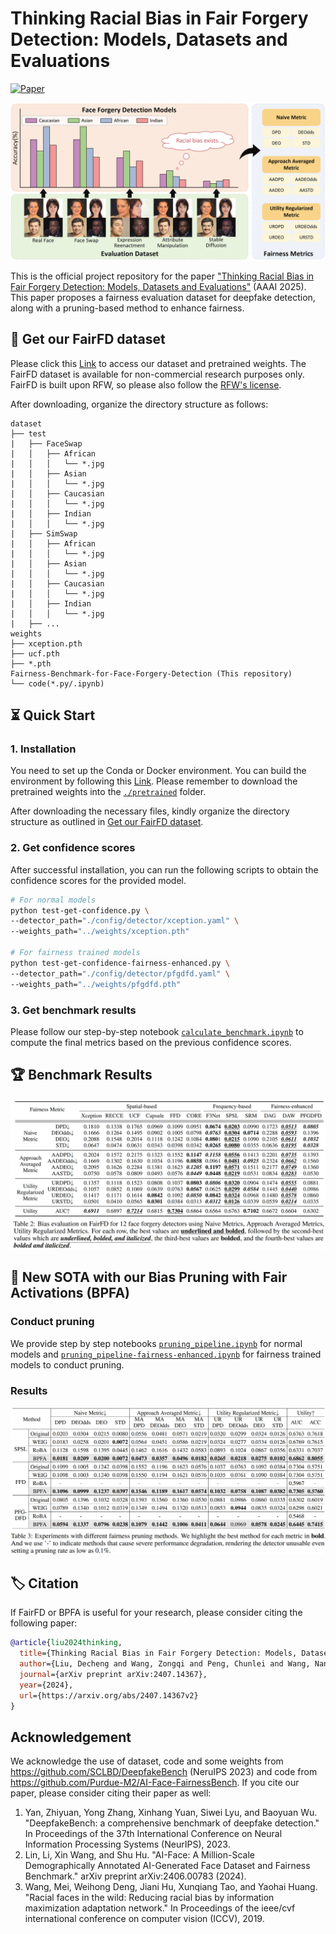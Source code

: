# Thinking Racial Bias in Fair Forgery Detection: Models, Datasets and Evaluations

[![Paper](https://img.shields.io/badge/arXiv-2407.14367v2-blue)](https://arxiv.org/abs/2407.14367v2)

![Main](fig/main.jpg)


This is the official project repository for the paper ["Thinking Racial Bias in Fair Forgery Detection: Models, Datasets and Evaluations"](https://arxiv.org/abs/2407.14367v2) (AAAI 2025). This paper proposes a fairness evaluation dataset for deepfake detection, along with a pruning-based method to enhance fairness.


## 🎁 Get our FairFD dataset

Please click this [Link](https://mailstsinghuaeducn-my.sharepoint.com/:f:/g/personal/zq-wang24_mails_tsinghua_edu_cn/EvaLlK_b1PpAgDIIoxHb34YBMLPEKlC5FxvQAviO221uCA?e=OcVNzp) to access our dataset and pretrained weights. The FairFD dataset is available for non-commercial research purposes only. FairFD is built upon RFW, so please also follow the [RFW's license](http://whdeng.cn/RFW/Training%EF%BC%88%E6%AD%A3%E5%BC%8F%E7%89%88%EF%BC%89/license.html).

After downloading, organize the directory structure as follows:

```
dataset
├── test
|   ├── FaceSwap
|   │   ├── African
|   │   │   └── *.jpg
|   │   ├── Asian
|   │   │   └── *.jpg
|   │   ├── Caucasian
|   │   │   └── *.jpg
|   │   ├── Indian
|   │   │   └── *.jpg
|   ├── SimSwap
|   │   ├── African
|   │   │   └── *.jpg
|   │   ├── Asian
|   │   │   └── *.jpg
|   │   ├── Caucasian
|   │   │   └── *.jpg
|   │   ├── Indian
|   │   │   └── *.jpg
|   ├── ...
weights
├── xception.pth
├── ucf.pth
├── *.pth
Fairness-Benchmark-for-Face-Forgery-Detection (This repository)
└── code(*.py/.ipynb)
```

## ⏳ Quick Start

### 1. Installation

You need to set up the Conda or Docker environment. You can build the environment by following this [Link](https://github.com/SCLBD/DeepfakeBench?tab=readme-ov-file#-quick-start). Please remember to download the pretrained weights into the [`./pretrained`](./pretrained) folder.

After downloading the necessary files, kindly organize the directory structure as outlined in [Get our FairFD dataset](#-get-our-fairfd-dataset).

### 2. Get confidence scores

After successful installation, you can run the following scripts to obtain the confidence scores for the provided model. 

```bash
# For normal models
python test-get-confidence.py \
--detector_path="./config/detector/xception.yaml" \
--weights_path="../weights/xception.pth"

# For fairness trained models
python test-get-confidence-fairness-enhanced.py \
--detector_path="./config/detector/pfgdfd.yaml" \
--weights_path="../weights/pfgdfd.pth"
```

### 3. Get benchmark results

Please follow our step-by-step notebook [`calculate_benchmark.ipynb`](calculate_benchmark.ipynb) to compute the final metrics based on the previous confidence scores.

## 🏆 Benchmark Results

![BenchmarkResults](fig/benchmark_results.jpg)

## 🎯 New SOTA with our Bias Pruning with Fair Activations (BPFA)

### Conduct pruning
We provide step by step notebooks [`pruning_pipeline.ipynb`](pruning_pipeline.ipynb) for normal models and [`pruning_pipeline-fairness-enhanced.ipynb`](pruning_pipeline-fairness-enhanced.ipynb) for fairness trained models to conduct pruning. 

### Results

![BPFA](fig/BPFA.jpg)


## 🏷️ Citation

If FairFD or BPFA is useful for your research, please consider citing the following paper: 

```bibtex
@article{liu2024thinking,
  title={Thinking Racial Bias in Fair Forgery Detection: Models, Datasets and Evaluations},
  author={Liu, Decheng and Wang, Zongqi and Peng, Chunlei and Wang, Nannan and Hu, Ruimin and Gao, Xinbo},
  journal={arXiv preprint arXiv:2407.14367},
  year={2024},
  url={https://arxiv.org/abs/2407.14367v2}
}
```

## Acknowledgement

We acknowledge the use of dataset, code and some weights from https://github.com/SCLBD/DeepfakeBench (NeruIPS 2023) and code from https://github.com/Purdue-M2/AI-Face-FairnessBench. If you cite our paper, please consider citing their paper as well:

1. Yan, Zhiyuan, Yong Zhang, Xinhang Yuan, Siwei Lyu, and Baoyuan Wu. "DeepfakeBench: a comprehensive benchmark of deepfake detection." In Proceedings of the 37th International Conference on Neural Information Processing Systems (NeurIPS), 2023.
2. Lin, Li, Xin Wang, and Shu Hu. "AI-Face: A Million-Scale Demographically Annotated AI-Generated Face Dataset and Fairness Benchmark." arXiv preprint arXiv:2406.00783 (2024).
3. Wang, Mei, Weihong Deng, Jiani Hu, Xunqiang Tao, and Yaohai Huang. "Racial faces in the wild: Reducing racial bias by information maximization adaptation network." In Proceedings of the ieee/cvf international conference on computer vision (ICCV), 2019.


